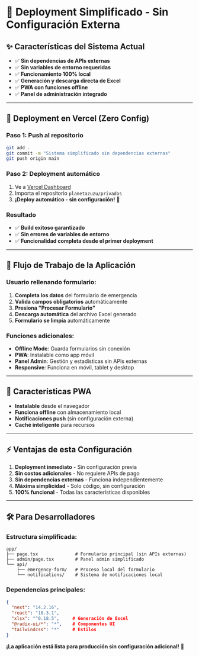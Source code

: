 # 🚀 Deployment Simplificado - Sin Configuración Externa

## ✨ **Características del Sistema Actual**

- ✅ **Sin dependencias de APIs externas**
- ✅ **Sin variables de entorno requeridas**
- ✅ **Funcionamiento 100% local**
- ✅ **Generación y descarga directa de Excel**
- ✅ **PWA con funciones offline**
- ✅ **Panel de administración integrado**

---

## 🎯 **Deployment en Vercel (Zero Config)**

### Paso 1: Push al repositorio
```bash
git add .
git commit -m "Sistema simplificado sin dependencias externas"
git push origin main
```

### Paso 2: Deployment automático
1. Ve a [Vercel Dashboard](https://vercel.com/dashboard)
2. Importa el repositorio `planetazuzu/privados`
3. **¡Deploy automático - sin configuración!** 🎉

### Resultado
- ✅ **Build exitoso garantizado**
- ✅ **Sin errores de variables de entorno**
- ✅ **Funcionalidad completa desde el primer deployment**

---

## 🔄 **Flujo de Trabajo de la Aplicación**

### Usuario rellenando formulario:
1. **Completa los datos** del formulario de emergencia
2. **Valida campos obligatorios** automáticamente
3. **Presiona "Procesar Formulario"**
4. **Descarga automática** del archivo Excel generado
5. **Formulario se limpia** automáticamente

### Funciones adicionales:
- **Offline Mode**: Guarda formularios sin conexión
- **PWA**: Instalable como app móvil
- **Panel Admin**: Gestión y estadísticas sin APIs externas
- **Responsive**: Funciona en móvil, tablet y desktop

---

## 📱 **Características PWA**

- **Instalable** desde el navegador
- **Funciona offline** con almacenamiento local
- **Notificaciones push** (sin configuración externa)
- **Caché inteligente** para recursos

---

## ⚡ **Ventajas de esta Configuración**

1. **Deployment inmediato** - Sin configuración previa
2. **Sin costos adicionales** - No requiere APIs de pago
3. **Sin dependencias externas** - Funciona independientemente
4. **Máxima simplicidad** - Solo código, sin configuración
5. **100% funcional** - Todas las características disponibles

---

## 🛠 **Para Desarrolladores**

### Estructura simplificada:
```
app/
├── page.tsx              # Formulario principal (sin APIs externas)
├── admin/page.tsx        # Panel admin simplificado
└── api/
    ├── emergency-form/   # Proceso local del formulario
    └── notifications/    # Sistema de notificaciones local
```

### Dependencias principales:
```json
{
  "next": "14.2.16",
  "react": "18.3.1", 
  "xlsx": "^0.18.5",     # Generación de Excel
  "@radix-ui/*": "*",    # Componentes UI
  "tailwindcss": "*"     # Estilos
}
```

**¡La aplicación está lista para producción sin configuración adicional!** 🎉
